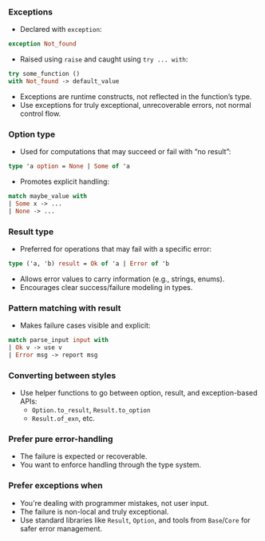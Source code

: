 ### Exceptions
- Declared with `exception`:
```ocaml
exception Not_found
```
- Raised using `raise` and caught using `try ... with`:
```ocaml
try some_function () 
with Not_found -> default_value
```
- Exceptions are runtime constructs, not reflected in the function’s type.
- Use exceptions for truly exceptional, unrecoverable errors, not normal control flow.

### Option type
- Used for computations that may succeed or fail with “no result”:
```ocaml
type 'a option = None | Some of 'a
```
- Promotes explicit handling:
```ocaml
match maybe_value with
| Some x -> ...
| None -> ...
```

### Result type
- Preferred for operations that may fail with a specific error:
```ocaml
type ('a, 'b) result = Ok of 'a | Error of 'b
```
- Allows error values to carry information (e.g., strings, enums).
- Encourages clear success/failure modeling in types.

### Pattern matching with result
- Makes failure cases visible and explicit:
```ocaml
match parse_input input with
| Ok v -> use v
| Error msg -> report msg
```

### Converting between styles 
- Use helper functions to go between option, result, and exception-based APIs:
    - `Option.to_result`, `Result.to_option`
    - `Result.of_exn`, etc.

### Prefer pure error-handling
- The failure is expected or recoverable.
- You want to enforce handling through the type system.

### Prefer exceptions when
- You're dealing with programmer mistakes, not user input.
- The failure is non-local and truly exceptional.
- Use standard libraries like `Result`, `Option`, and tools from `Base`/`Core` for safer error management.

